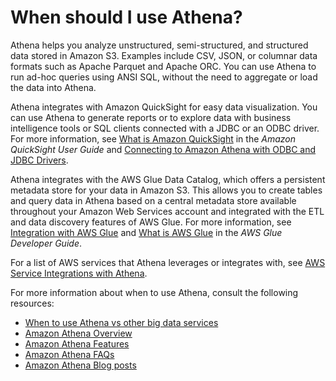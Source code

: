 # When should I use Athena?<a name="when-should-i-use-ate"></a>

Athena helps you analyze unstructured, semi\-structured, and structured data stored in Amazon S3\. Examples include CSV, JSON, or columnar data formats such as Apache Parquet and Apache ORC\. You can use Athena to run ad\-hoc queries using ANSI SQL, without the need to aggregate or load the data into Athena\.

Athena integrates with Amazon QuickSight for easy data visualization\. You can use Athena to generate reports or to explore data with business intelligence tools or SQL clients connected with a JDBC or an ODBC driver\. For more information, see [What is Amazon QuickSight](https://docs.aws.amazon.com/quicksight/latest/user/welcome.html) in the *Amazon QuickSight User Guide* and [Connecting to Amazon Athena with ODBC and JDBC Drivers](athena-bi-tools-jdbc-odbc.md)\.

Athena integrates with the AWS Glue Data Catalog, which offers a persistent metadata store for your data in Amazon S3\. This allows you to create tables and query data in Athena based on a central metadata store available throughout your Amazon Web Services account and integrated with the ETL and data discovery features of AWS Glue\. For more information, see [Integration with AWS Glue](glue-athena.md) and [What is AWS Glue](https://docs.aws.amazon.com/glue/latest/dg/what-is-glue.html) in the *AWS Glue Developer Guide*\.

For a list of AWS services that Athena leverages or integrates with, see [AWS Service Integrations with Athena](athena-aws-service-integrations.md)\. 

For more information about when to use Athena, consult the following resources:
+ [When to use Athena vs other big data services](http://aws.amazon.com/athena/faqs/#When_to_use_Athena_vs_other_big_data_services) 
+ [Amazon Athena Overview](http://aws.amazon.com/athena/) 
+ [Amazon Athena Features](http://aws.amazon.com/athena/features/) 
+ [Amazon Athena FAQs](http://aws.amazon.com/athena/faqs/)
+ [Amazon Athena Blog posts](http://aws.amazon.com/athena/resources/#Blog_posts) 